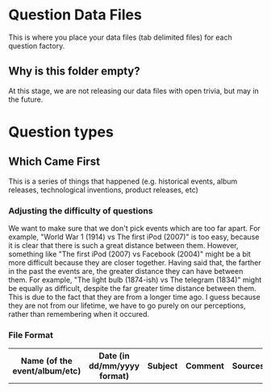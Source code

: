 # Question Data Files

This is where you place your data files (tab delimited files) for each question factory.

## Why is this folder empty?

At this stage, we are not releasing our data files with open trivia, but may in the future.


# Question types

## Which Came First

This is a series of things that happened (e.g. historical events, album releases, technological inventions, product releases, etc)

### Adjusting the difficulty of questions

We want to make sure that we don't pick events which are too far apart. For example, "World War 1 (1914) vs The first iPod (2007)" is too easy, because it is clear that there is such a great distance between them. However, something like "The first iPod (2007) vs Facebook (2004)" might be a bit more difficult because they are closer together. Having said that, the farther in the past the events are, the greater distance they can have between them. For example, "The light bulb (1874-ish) vs The telegram (1834)" might be equally as difficult, despite the far greater time distance between them. This is due to the fact that they are from a longer time ago. I guess because they are not from our lifetime, we have to go purely on our perceptions, rather than remembering when it occured.

### File Format

<table>
	<tr>
		<th>Name (of the event/album/etc)</th>
		<th>Date (in dd/mm/yyyy format)</th>
		<th>Subject</th>
		<th>Comment</th>
		<th>Sources</th>
	</tr>
</table>


